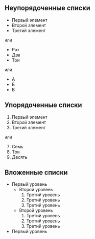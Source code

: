 ## Неупорядоченные списки

+ Первый элемент
+ Второй элемент 
+ Третий элемент

или

- Раз
- Два
- Три

или

* А
* Б
* В

## Упорядоченные списки

1. Первый элемент
2. Второй элемент
3. Третий элемент

или 

7. Семь
3. Три
10. Десять

## Вложенные списки

- Первый уровень
  - Второй уровень
    1. Третий уровень
    2. Третий уровень
    3. Третий уровень
  - Второй уровень
    1. Третий уровень
    2. Третий уровень
    3. Третий уровень
- Первый уровень